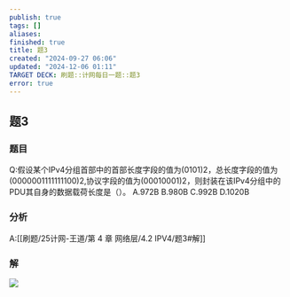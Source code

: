 ```yaml
---
publish: true
tags: []
aliases: 
finished: true
title: 题3
created: "2024-09-27 06:06"
updated: "2024-12-06 01:11"
TARGET DECK: 刷题::计网每日一题::题3
error: true
---
```

## 题3
### 题目
Q:假设某个IPv4分组首部中的首部长度字段的值为(0101)2，总长度字段的值为(0000001111111100)2,协议字段的值为(00010001)2，则封装在该IPv4分组中的PDU其自身的数据载荷长度是（）。
A.972B
B.980B
C.992B
D.1020B
### 分析
A:[[刷题/25计网-王道/第 4 章 网络层/4.2 IPV4/题3#解]]
### 解
![](https://img.hwenyi.tech/202410250031114.webp)

